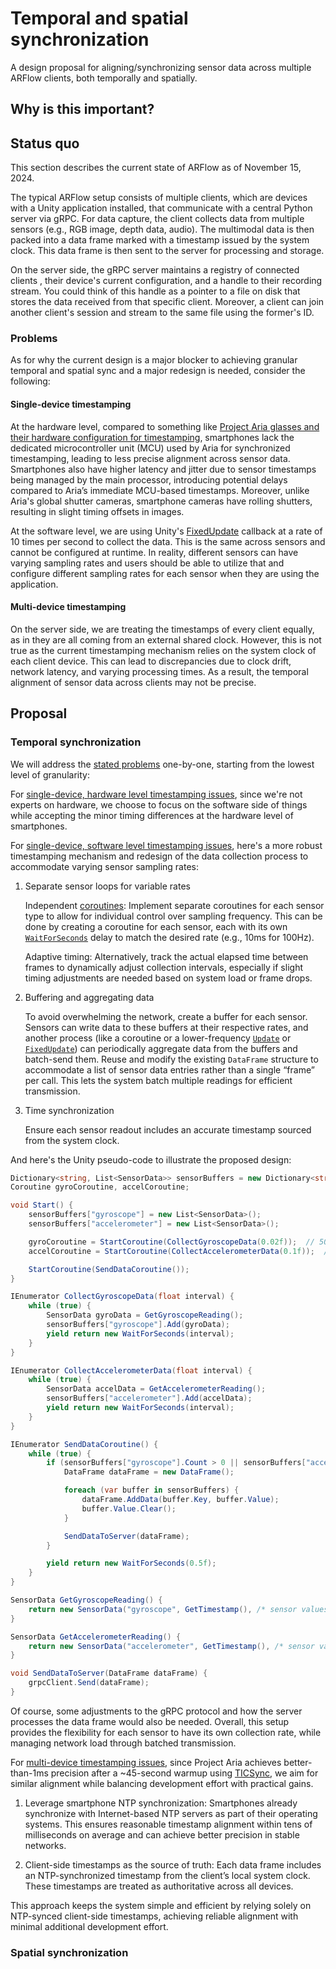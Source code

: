 # Temporal and spatial synchronization

A design proposal for aligning/synchronizing sensor data across multiple ARFlow
clients, both temporally and spatially.

## Why is this important?

<!-- TODO(felixngfender) -->

## Status quo

This section describes the current state of ARFlow as of November 15, 2024.

The typical ARFlow setup consists of multiple clients, which are devices with a
Unity application installed, that communicate with a central Python server via
gRPC. For data capture, the client collects data from multiple sensors (e.g.,
RGB image, depth data, audio). The multimodal data is then packed into a data
frame marked with a timestamp issued by the system clock. This data frame is
then sent to the server for processing and storage.

On the server side, the gRPC server maintains a registry of connected clients ,
their device's current configuration, and a handle to their recording stream.
You could think of this handle as a pointer to a file on disk that stores the
data received from that specific client. Moreover, a client can join another
client's session and stream to the same file using the former's ID.

### Problems

As for why the current design is a major blocker to achieving granular temporal
and spatial sync and a major redesign is needed, consider the following:

#### Single-device timestamping

At the hardware level, compared to something like
[Project Aria glasses and their hardware configuration for timestamping](https://facebookresearch.github.io/projectaria_tools/docs/tech_insights/device_timestamping#aria-device-hardware),
smartphones lack the dedicated microcontroller unit (MCU) used by Aria for
synchronized timestamping, leading to less precise alignment across sensor data.
Smartphones also have higher latency and jitter due to sensor timestamps being
managed by the main processor, introducing potential delays compared to Aria’s
immediate MCU-based timestamps. Moreover, unlike Aria's global shutter cameras,
smartphone cameras have rolling shutters, resulting in slight timing offsets in
images.

At the software level, we are using Unity's
[FixedUpdate](https://docs.unity3d.com/ScriptReference/MonoBehaviour.FixedUpdate.html)
callback at a rate of 10 times per second to collect the data. This is the same
across sensors and cannot be configured at runtime. In reality, different
sensors can have varying sampling rates and users should be able to utilize that
and configure different sampling rates for each sensor when they are using the
application.

#### Multi-device timestamping

On the server side, we are treating the timestamps of every client equally, as
in they are all coming from an external shared clock. However, this is not true
as the current timestamping mechanism relies on the system clock of each client
device. This can lead to discrepancies due to clock drift, network latency, and
varying processing times. As a result, the temporal alignment of sensor data
across clients may not be precise.

## Proposal

### Temporal synchronization

We will address the [stated problems](#problems) one-by-one, starting from the
lowest level of granularity:

For
[single-device, hardware level timestamping issues](#single-device-timestamping),
since we're not experts on hardware, we choose to focus on the software side of
things while accepting the minor timing differences at the hardware level of
smartphones.

For
[single-device, software level timestamping issues](#single-device-timestamping),
here's a more robust timestamping mechanism and redesign of the data collection
process to accommodate varying sensor sampling rates:

1. Separate sensor loops for variable rates

   Independent
   [coroutines](https://docs.unity3d.com/ScriptReference/Coroutine.html):
   Implement separate coroutines for each sensor type to allow for individual
   control over sampling frequency. This can be done by creating a coroutine for
   each sensor, each with its own
   [`WaitForSeconds`](https://docs.unity3d.com/ScriptReference/WaitForSeconds.html)
   delay to match the desired rate (e.g., 10ms for 100Hz).

   Adaptive timing: Alternatively, track the actual elapsed time between frames
   to dynamically adjust collection intervals, especially if slight timing
   adjustments are needed based on system load or frame drops.

2. Buffering and aggregating data

   To avoid overwhelming the network, create a buffer for each sensor. Sensors
   can write data to these buffers at their respective rates, and another
   process (like a coroutine or a lower-frequency
   [`Update`](https://docs.unity3d.com/ScriptReference/MonoBehaviour.Update.html)
   or
   [`FixedUpdate`](https://docs.unity3d.com/ScriptReference/MonoBehaviour.FixedUpdate.html))
   can periodically aggregate data from the buffers and batch-send them. Reuse
   and modify the existing `DataFrame` structure to accommodate a list of sensor
   data entries rather than a single “frame” per call. This lets the system
   batch multiple readings for efficient transmission.

3. Time synchronization

   Ensure each sensor readout includes an accurate timestamp sourced from the
   system clock.

And here's the Unity pseudo-code to illustrate the proposed design:

```cs
Dictionary<string, List<SensorData>> sensorBuffers = new Dictionary<string, List<SensorData>>();
Coroutine gyroCoroutine, accelCoroutine;

void Start() {
    sensorBuffers["gyroscope"] = new List<SensorData>();
    sensorBuffers["accelerometer"] = new List<SensorData>();

    gyroCoroutine = StartCoroutine(CollectGyroscopeData(0.02f));  // 50Hz
    accelCoroutine = StartCoroutine(CollectAccelerometerData(0.1f));  // 10Hz

    StartCoroutine(SendDataCoroutine());
}

IEnumerator CollectGyroscopeData(float interval) {
    while (true) {
        SensorData gyroData = GetGyroscopeReading();
        sensorBuffers["gyroscope"].Add(gyroData);
        yield return new WaitForSeconds(interval);
    }
}

IEnumerator CollectAccelerometerData(float interval) {
    while (true) {
        SensorData accelData = GetAccelerometerReading();
        sensorBuffers["accelerometer"].Add(accelData);
        yield return new WaitForSeconds(interval);
    }
}

IEnumerator SendDataCoroutine() {
    while (true) {
        if (sensorBuffers["gyroscope"].Count > 0 || sensorBuffers["accelerometer"].Count > 0) {
            DataFrame dataFrame = new DataFrame();

            foreach (var buffer in sensorBuffers) {
                dataFrame.AddData(buffer.Key, buffer.Value);
                buffer.Value.Clear();
            }

            SendDataToServer(dataFrame);
        }

        yield return new WaitForSeconds(0.5f);
    }
}

SensorData GetGyroscopeReading() {
    return new SensorData("gyroscope", GetTimestamp(), /* sensor values */);
}

SensorData GetAccelerometerReading() {
    return new SensorData("accelerometer", GetTimestamp(), /* sensor values */);
}

void SendDataToServer(DataFrame dataFrame) {
    grpcClient.Send(dataFrame);
}
```

Of course, some adjustments to the gRPC protocol and how the server processes
the data frame would also be needed. Overall, this setup provides the
flexibility for each sensor to have its own collection rate, while managing
network load through batched transmission.

For [multi-device timestamping issues](#multi-device-timestamping), since
Project Aria achieves better-than-1ms precision after a ~45-second warmup using
[TICSync](https://facebookresearch.github.io/projectaria_tools/docs/ARK/sdk/ticsync#overview),
we aim for similar alignment while balancing development effort with practical
gains.

1. Leverage smartphone NTP synchronization: Smartphones already synchronize with
   Internet-based NTP servers as part of their operating systems. This ensures
   reasonable timestamp alignment within tens of milliseconds on average and can
   achieve better precision in stable networks.

2. Client-side timestamps as the source of truth: Each data frame includes an
   NTP-synchronized timestamp from the client’s local system clock. These
   timestamps are treated as authoritative across all devices.

This approach keeps the system simple and efficient by relying solely on
NTP-synced client-side timestamps, achieving reliable alignment with minimal
additional development effort.

### Spatial synchronization
